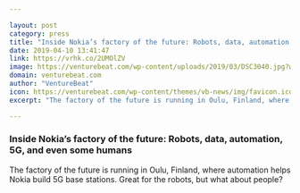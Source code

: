 ```yaml
---

layout: post
category: press
title: "Inside Nokia’s factory of the future: Robots, data, automation, 5G, and even some humans"
date: 2019-04-10 13:41:47
link: https://vrhk.co/2UMOlZV
image: https://venturebeat.com/wp-content/uploads/2019/03/DSC3040.jpg?w=1200&strip=all
domain: venturebeat.com
author: "VentureBeat"
icon: https://venturebeat.com/wp-content/themes/vb-news/img/favicon.ico
excerpt: "The factory of the future is running in Oulu, Finland, where automation helps Nokia build 5G base stations. Great for the robots, but what about people?"

---
```


### Inside Nokia’s factory of the future: Robots, data, automation, 5G, and even some humans

The factory of the future is running in Oulu, Finland, where automation helps Nokia build 5G base stations. Great for the robots, but what about people?